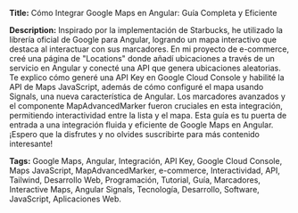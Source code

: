 **Title:** Cómo Integrar Google Maps en Angular: Guía Completa y Eficiente

**Description:** Inspirado por la implementación de Starbucks, he utilizado la librería oficial de Google para Angular, logrando un mapa interactivo que destaca al interactuar con sus marcadores. En mi proyecto de e-commerce, creé una página de "Locations" donde añadí ubicaciones a través de un servicio en Angular y conecté una API que genera ubicaciones aleatorias. Te explico cómo generé una API Key en Google Cloud Console y habilité la API de Maps JavaScript, además de cómo configuré el mapa usando Signals, una nueva característica de Angular. Los marcadores avanzados y el componente MapAdvancedMarker fueron cruciales en esta integración, permitiendo interactividad entre la lista y el mapa. Esta guía es tu puerta de entrada a una integración fluida y eficiente de Google Maps en Angular. ¡Espero que la disfrutes y no olvides suscribirte para más contenido interesante!

**Tags:** Google Maps, Angular, Integración, API Key, Google Cloud Console, Maps JavaScript, MapAdvancedMarker, e-commerce, Interactividad, API, Tailwind, Desarrollo Web, Programación, Tutorial, Guía, Marcadores, Interactive Maps, Angular Signals, Tecnología, Desarrollo, Software, JavaScript, Aplicaciones Web.